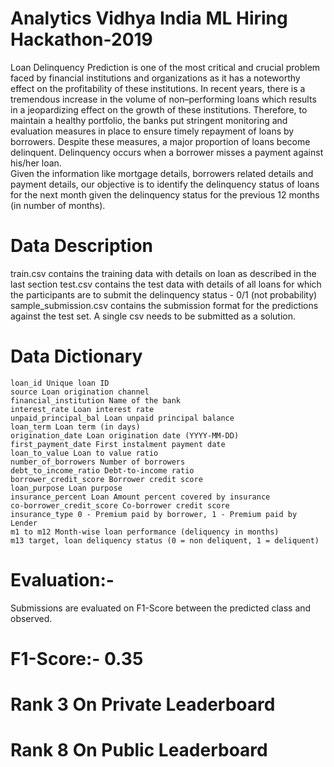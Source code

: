 # Analytics Vidhya India ML Hiring Hackathon-2019
Loan Delinquency Prediction is one of the most critical and crucial problem faced by financial institutions and organizations as it has a noteworthy effect on the profitability of these institutions. In recent years, there is a tremendous increase in the volume of non–performing loans which results in a jeopardizing effect on the growth of these institutions. Therefore, to maintain a healthy portfolio, the banks put stringent monitoring and evaluation measures in place to ensure timely repayment of loans by borrowers. Despite these measures, a major proportion of loans become delinquent. Delinquency occurs when a borrower misses a payment against his/her loan.  
Given the information like mortgage details, borrowers related details and payment details, our objective is to identify the delinquency status of loans for the next month given the delinquency status for the previous 12 months (in number of months).

# Data Description

train.csv contains the training data with details on loan as described in the last section
test.csv contains the test data with details of all loans for which the participants are to submit the delinquency status - 0/1 (not probability)
sample_submission.csv contains the submission format for the predictions against the test set. A single csv needs to be submitted as a solution.


# Data Dictionary

    loan_id Unique loan ID
    source Loan origination channel
    financial_institution Name of the bank
    interest_rate Loan interest rate
    unpaid_principal_bal Loan unpaid principal balance
    loan_term Loan term (in days)
    origination_date Loan origination date (YYYY-MM-DD)
    first_payment_date First instalment payment date
    loan_to_value Loan to value ratio
    number_of_borrowers Number of borrowers
    debt_to_income_ratio Debt-to-income ratio
    borrower_credit_score Borrower credit score
    loan_purpose Loan purpose
    insurance_percent Loan Amount percent covered by insurance
    co-borrower_credit_score Co-borrower credit score
    insurance_type 0 - Premium paid by borrower, 1 - Premium paid by Lender
    m1 to m12 Month-wise loan performance (deliquency in months)
    m13 target, loan deliquency status (0 = non deliquent, 1 = deliquent)

# Evaluation:-
Submissions are evaluated on F1-Score between the predicted class and observed.

# F1-Score:- 0.35

# Rank 3 On Private Leaderboard

# Rank 8 On Public Leaderboard
